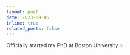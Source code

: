 ```yaml
---
layout: post
date: 2023-09-05
inline: true
related_posts: false
---
```


Officially started my PhD at Boston University ✨